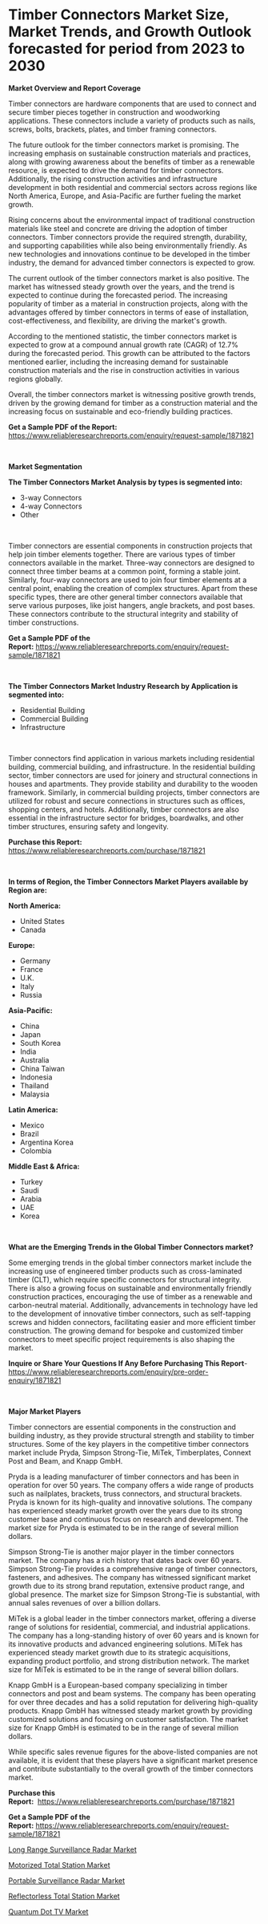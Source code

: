 <p><h1>Timber Connectors Market Size, Market Trends, and Growth Outlook forecasted for period from 2023 to 2030</h1></p><p><strong>Market Overview and Report Coverage</strong></p>
<p><p>Timber connectors are hardware components that are used to connect and secure timber pieces together in construction and woodworking applications. These connectors include a variety of products such as nails, screws, bolts, brackets, plates, and timber framing connectors.</p><p>The future outlook for the timber connectors market is promising. The increasing emphasis on sustainable construction materials and practices, along with growing awareness about the benefits of timber as a renewable resource, is expected to drive the demand for timber connectors. Additionally, the rising construction activities and infrastructure development in both residential and commercial sectors across regions like North America, Europe, and Asia-Pacific are further fueling the market growth.</p><p>Rising concerns about the environmental impact of traditional construction materials like steel and concrete are driving the adoption of timber connectors. Timber connectors provide the required strength, durability, and supporting capabilities while also being environmentally friendly. As new technologies and innovations continue to be developed in the timber industry, the demand for advanced timber connectors is expected to grow.</p><p>The current outlook of the timber connectors market is also positive. The market has witnessed steady growth over the years, and the trend is expected to continue during the forecasted period. The increasing popularity of timber as a material in construction projects, along with the advantages offered by timber connectors in terms of ease of installation, cost-effectiveness, and flexibility, are driving the market's growth.</p><p>According to the mentioned statistic, the timber connectors market is expected to grow at a compound annual growth rate (CAGR) of 12.7% during the forecasted period. This growth can be attributed to the factors mentioned earlier, including the increasing demand for sustainable construction materials and the rise in construction activities in various regions globally.</p><p>Overall, the timber connectors market is witnessing positive growth trends, driven by the growing demand for timber as a construction material and the increasing focus on sustainable and eco-friendly building practices.</p></p>
<p><strong>Get a Sample PDF of the Report:</strong> <a href="https://www.reliableresearchreports.com/enquiry/request-sample/1871821">https://www.reliableresearchreports.com/enquiry/request-sample/1871821</a></p>
<p>&nbsp;</p>
<p><strong>Market Segmentation</strong></p>
<p><strong>The Timber Connectors Market Analysis by types is segmented into:</strong></p>
<p><ul><li>3-way Connectors</li><li>4-way Connectors</li><li>Other</li></ul></p>
<p>&nbsp;</p>
<p><p>Timber connectors are essential components in construction projects that help join timber elements together. There are various types of timber connectors available in the market. Three-way connectors are designed to connect three timber beams at a common point, forming a stable joint. Similarly, four-way connectors are used to join four timber elements at a central point, enabling the creation of complex structures. Apart from these specific types, there are other general timber connectors available that serve various purposes, like joist hangers, angle brackets, and post bases. These connectors contribute to the structural integrity and stability of timber constructions.</p></p>
<p><strong>Get a Sample PDF of the Report:</strong>&nbsp;<a href="https://www.reliableresearchreports.com/enquiry/request-sample/1871821">https://www.reliableresearchreports.com/enquiry/request-sample/1871821</a></p>
<p>&nbsp;</p>
<p><strong>The Timber Connectors Market Industry Research by Application is segmented into:</strong></p>
<p><ul><li>Residential Building</li><li>Commercial Building</li><li>Infrastructure</li></ul></p>
<p>&nbsp;</p>
<p><p>Timber connectors find application in various markets including residential building, commercial building, and infrastructure. In the residential building sector, timber connectors are used for joinery and structural connections in houses and apartments. They provide stability and durability to the wooden framework. Similarly, in commercial building projects, timber connectors are utilized for robust and secure connections in structures such as offices, shopping centers, and hotels. Additionally, timber connectors are also essential in the infrastructure sector for bridges, boardwalks, and other timber structures, ensuring safety and longevity.</p></p>
<p><strong>Purchase this Report:</strong>&nbsp; <a href="https://www.reliableresearchreports.com/purchase/1871821">https://www.reliableresearchreports.com/purchase/1871821</a></p>
<p>&nbsp;</p>
<p><strong>In terms of Region, the Timber Connectors Market Players available by Region are:</strong></p>
<p>
    <p> <strong> North America: </strong>
        <ul>
            <li>United States</li>
            <li>Canada</li>
        </ul>
        </p> 
    <p> <strong> Europe: </strong>
        <ul>
            <li>Germany</li>
            <li>France</li>
            <li>U.K.</li>
            <li>Italy</li>
            <li>Russia</li>
        </ul>
        </p> 
    <p> <strong> Asia-Pacific: </strong>
        <ul>
            <li>China</li>
            <li>Japan</li>
            <li>South Korea</li>
            <li>India</li>
            <li>Australia</li>
            <li>China Taiwan</li>
            <li>Indonesia</li>
            <li>Thailand</li>
            <li>Malaysia</li>
        </ul>
        </p> 
    <p> <strong> Latin America: </strong>
        <ul>
            <li>Mexico</li>
            <li>Brazil</li>
            <li>Argentina Korea</li>
            <li>Colombia</li>
        </ul>
        </p> 
    <p> <strong> Middle East & Africa: </strong>
        <ul>
            <li>Turkey</li>
            <li>Saudi</li>
            <li>Arabia</li>
            <li>UAE</li>
            <li>Korea</li>
        </ul>
    </p>
    </p>
<p>&nbsp;</p>
<p><strong>What are the Emerging Trends in the Global Timber Connectors market?</strong></p>
<p><p>Some emerging trends in the global timber connectors market include the increasing use of engineered timber products such as cross-laminated timber (CLT), which require specific connectors for structural integrity. There is also a growing focus on sustainable and environmentally friendly construction practices, encouraging the use of timber as a renewable and carbon-neutral material. Additionally, advancements in technology have led to the development of innovative timber connectors, such as self-tapping screws and hidden connectors, facilitating easier and more efficient timber construction. The growing demand for bespoke and customized timber connectors to meet specific project requirements is also shaping the market.</p></p>
<p><strong>Inquire or Share Your Questions If Any Before Purchasing This Report</strong>- <a href="https://www.reliableresearchreports.com/enquiry/pre-order-enquiry/1871821">https://www.reliableresearchreports.com/enquiry/pre-order-enquiry/1871821</a></p>
<p>&nbsp;</p>
<p><strong>Major Market Players</strong></p>
<p><p>Timber connectors are essential components in the construction and building industry, as they provide structural strength and stability to timber structures. Some of the key players in the competitive timber connectors market include Pryda, Simpson Strong-Tie, MiTek, Timberplates, Connext Post and Beam, and Knapp GmbH.</p><p>Pryda is a leading manufacturer of timber connectors and has been in operation for over 50 years. The company offers a wide range of products such as nailplates, brackets, truss connectors, and structural brackets. Pryda is known for its high-quality and innovative solutions. The company has experienced steady market growth over the years due to its strong customer base and continuous focus on research and development. The market size for Pryda is estimated to be in the range of several million dollars.</p><p>Simpson Strong-Tie is another major player in the timber connectors market. The company has a rich history that dates back over 60 years. Simpson Strong-Tie provides a comprehensive range of timber connectors, fasteners, and adhesives. The company has witnessed significant market growth due to its strong brand reputation, extensive product range, and global presence. The market size for Simpson Strong-Tie is substantial, with annual sales revenues of over a billion dollars.</p><p>MiTek is a global leader in the timber connectors market, offering a diverse range of solutions for residential, commercial, and industrial applications. The company has a long-standing history of over 60 years and is known for its innovative products and advanced engineering solutions. MiTek has experienced steady market growth due to its strategic acquisitions, expanding product portfolio, and strong distribution network. The market size for MiTek is estimated to be in the range of several billion dollars.</p><p>Knapp GmbH is a European-based company specializing in timber connectors and post and beam systems. The company has been operating for over three decades and has a solid reputation for delivering high-quality products. Knapp GmbH has witnessed steady market growth by providing customized solutions and focusing on customer satisfaction. The market size for Knapp GmbH is estimated to be in the range of several million dollars.</p><p>While specific sales revenue figures for the above-listed companies are not available, it is evident that these players have a significant market presence and contribute substantially to the overall growth of the timber connectors market.</p></p>
<p><strong>Purchase this Report:</strong>&nbsp;&nbsp;<a href="https://www.reliableresearchreports.com/purchase/1871821">https://www.reliableresearchreports.com/purchase/1871821</a></p>
<p></p>
<p><strong>Get a Sample PDF of the Report:</strong>&nbsp;<a href="https://www.reliableresearchreports.com/enquiry/request-sample/1871821">https://www.reliableresearchreports.com/enquiry/request-sample/1871821</a></p>
<p><p><a href="https://medium.com/@reganklocko456458/long-range-surveillance-radar-market-insight-market-trends-growth-forecasted-from-2023-to-2030-48b469d7a342">Long Range Surveillance Radar Market</a></p><p><a href="https://medium.com/@merrittrice2023/motorized-total-station-market-report-reveals-the-latest-trends-and-growth-opportunities-of-this-6a1af868bc79">Motorized Total Station Market</a></p><p><a href="https://medium.com/@noelkunzei1/portable-surveillance-radar-market-trends-and-market-analysis-forecasted-for-period-2023-2030-b99b69f14d23">Portable Surveillance Radar Market</a></p><p><a href="https://medium.com/@lorenzmayer1995/reflectorless-total-station-market-the-key-to-successful-business-strategy-forecast-till-2030-67872525fc5d">Reflectorless Total Station Market</a></p><p><a href="https://medium.com/@paulmcglynn6456/quantum-dot-tv-market-size-reveals-the-best-marketing-channels-in-global-industry-a05af97b1f73">Quantum Dot TV Market</a></p></p>